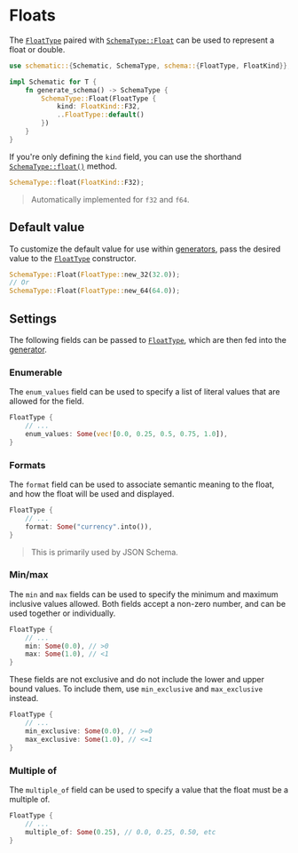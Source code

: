 # Floats

The [`FloatType`][float] paired with
[`SchemaType::Float`](https://docs.rs/schematic/latest/schematic/enum.SchemaType.html#variant.Float)
can be used to represent a float or double.

```rust
use schematic::{Schematic, SchemaType, schema::{FloatType, FloatKind}};

impl Schematic for T {
	fn generate_schema() -> SchemaType {
		SchemaType::Float(FloatType {
			kind: FloatKind::F32,
			..FloatType::default()
		})
	}
}
```

If you're only defining the `kind` field, you can use the shorthand
[`SchemaType::float()`](https://docs.rs/schematic/latest/schematic/enum.SchemaType.html#method.float)
method.

```rust
SchemaType::float(FloatKind::F32);
```

> Automatically implemented for `f32` and `f64`.

## Default value

To customize the default value for use within [generators](./generator/index.md), pass the desired
value to the [`FloatType`][float] constructor.

```rust
SchemaType::Float(FloatType::new_32(32.0));
// Or
SchemaType::Float(FloatType::new_64(64.0));
```

## Settings

The following fields can be passed to [`FloatType`][float], which are then fed into the
[generator](./generator/index.md).

### Enumerable

The `enum_values` field can be used to specify a list of literal values that are allowed for the
field.

```rust
FloatType {
	// ...
	enum_values: Some(vec![0.0, 0.25, 0.5, 0.75, 1.0]),
}
```

### Formats

The `format` field can be used to associate semantic meaning to the float, and how the float will be
used and displayed.

```rust
FloatType {
	// ...
	format: Some("currency".into()),
}
```

> This is primarily used by JSON Schema.

### Min/max

The `min` and `max` fields can be used to specify the minimum and maximum inclusive values allowed.
Both fields accept a non-zero number, and can be used together or individually.

```rust
FloatType {
	// ...
	min: Some(0.0), // >0
	max: Some(1.0), // <1
}
```

These fields are not exclusive and do not include the lower and upper bound values. To include them,
use `min_exclusive` and `max_exclusive` instead.

```rust
FloatType {
	// ...
	min_exclusive: Some(0.0), // >=0
	max_exclusive: Some(1.0), // <=1
}
```

### Multiple of

The `multiple_of` field can be used to specify a value that the float must be a multiple of.

```rust
FloatType {
	// ...
	multiple_of: Some(0.25), // 0.0, 0.25, 0.50, etc
}
```

[float]: https://docs.rs/schematic/latest/schematic/schema/struct.FloatType.html
